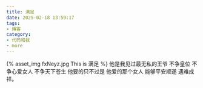 ```yaml
---
title: 满足
date: 2025-02-18 13:59:17
tags:
- 博客
category:
- 代码和我
- more
---
```

{% asset_img fxNeyz.jpg This is 满足 %}
他是我见过最无私的王爷 不争皇位 不争心爱女人 不争天下苍生 他要的只不过是 他爱的那个女人 能够平安顺遂 遇难成祥。